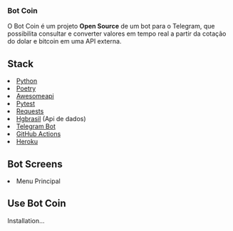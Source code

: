 ###  Bot Coin
O Bot Coin é um projeto <strong>Open Source</strong> de um bot para o Telegram, que possibilita consultar e converter valores em tempo real a partir da cotação do dolar e bitcoin em uma API externa.

## Stack
<li>
<a  href="https://www.python.org/">Python</a>
</li>

<li>
<a  href="https://python-poetry.org/">Poetry</a>
</li>

<li>
<a href="https://docs.awesomeapi.com.br/">Awesomeapi</a> 
</li>

<li>
<a  href="https://docs.pytest.org/en/latest/">Pytest</a>
</li>

<li>
<a  href="https://docs.python-requests.org/en/latest/">Requests</a>
</li>

<li>
<a  href="https://hgbrasil.com/status/finance">Hgbrasil</a> (Api de dados)
</li>

<li>
<a  href="https://core.telegram.org/bots">Telegram Bot</a>
</li>

<li>
<a href="https://docs.github.com/pt/actions">GitHub Actions</a>
</li>

<li>
<a href="https://www.heroku.com/">Heroku</a>
</li>

## Bot Screens
<li>
Menu Principal
<img  src = ""/>
</li>

## Use Bot Coin  
Installation... 
